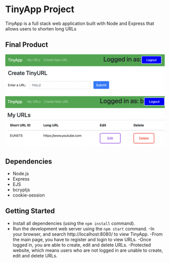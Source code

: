 # TinyApp Project

TinyApp is a full stack web application built with Node and Express that allows users to shorten long URLs 

## Final Product

!["Create TinyURL Page"](https://github.com/brandiecroberts/tinyapp/blob/main/docs/create-tiny-url.png?raw=true)
![Main URLs Page](https://github.com/brandiecroberts/tinyapp/blob/main/docs/urls-page.png?raw=true)

## Dependencies

- Node.js
- Express
- EJS
- bcryptjs
- cookie-session

## Getting Started

- Install all dependencies (using the `npm install` command).
- Run the development web server using the `npm start` command.
-In your browser, and search http://localhost:8080/ to view TinyApp.
-From the main page, you have to register and login to view URLs.
-Once logged in, you are able to create, edit and delete URLs.
-Protected website, which means users who are not logged in are unable to create, edit and delete URLs.